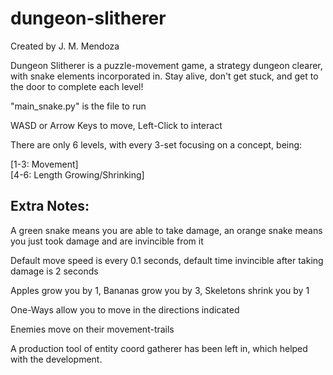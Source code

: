 # dungeon-slitherer

Created by J. M. Mendoza

Dungeon Slitherer is a puzzle-movement game, a strategy dungeon clearer, with snake elements incorporated in.
Stay alive, don't get stuck, and get to the door to complete each level!

"main_snake.py" is the file to run

WASD or Arrow Keys to move, Left-Click to interact

There are only 6 levels, with every 3-set focusing on a concept, being:

[1-3: Movement]  
[4-6: Length Growing/Shrinking]

Extra Notes:
---

A green snake means you are able to take damage, an orange snake means you just took damage and are invincible from it

Default move speed is every 0.1 seconds, default time invincible after taking damage is 2 seconds 

Apples grow you by 1, Bananas grow you by 3, Skeletons shrink you by 1

One-Ways allow you to move in the directions indicated

Enemies move on their movement-trails

A production tool of entity coord gatherer has been left in, which helped with the development.
